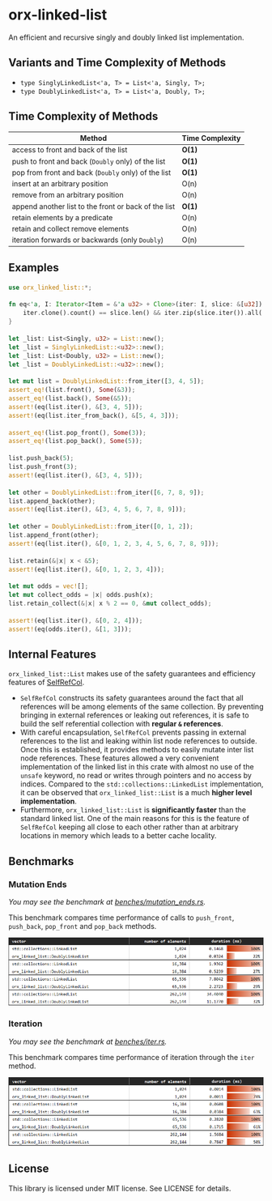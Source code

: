 # orx-linked-list

An efficient and recursive singly and doubly linked list implementation.

## Variants and Time Complexity of Methods

* `type SinglyLinkedList<'a, T> = List<'a, Singly, T>;`
* `type DoublyLinkedList<'a, T> = List<'a, Doubly, T>;`

## Time Complexity of Methods

| Method    | Time Complexity |
| -------- | ------- |
| access to front and back of the list  | **O(1)**    |
| push to front and back (`Doubly` only) of the list | **O(1)**     |
| pop from front and back (`Doubly` only) of the list    | **O(1)** |
| insert at an arbitrary position    | O(n)    |
| remove from an arbitrary position    | O(n)    |
| append another list to the front or back of the list    | **O(1)**    |
| retain elements by a predicate    | O(n)    |
| retain and collect remove elements    | O(n)    |
| iteration forwards or backwards (only `Doubly`)    | O(n)    |


## Examples

```rust
use orx_linked_list::*;

fn eq<'a, I: Iterator<Item = &'a u32> + Clone>(iter: I, slice: &[u32]) -> bool {
    iter.clone().count() == slice.len() && iter.zip(slice.iter()).all(|(a, b)| a == b)
}

let _list: List<Singly, u32> = List::new();
let _list = SinglyLinkedList::<u32>::new();
let _list: List<Doubly, u32> = List::new();
let _list = DoublyLinkedList::<u32>::new();

let mut list = DoublyLinkedList::from_iter([3, 4, 5]);
assert_eq!(list.front(), Some(&3));
assert_eq!(list.back(), Some(&5));
assert!(eq(list.iter(), &[3, 4, 5]));
assert!(eq(list.iter_from_back(), &[5, 4, 3]));

assert_eq!(list.pop_front(), Some(3));
assert_eq!(list.pop_back(), Some(5));

list.push_back(5);
list.push_front(3);
assert!(eq(list.iter(), &[3, 4, 5]));

let other = DoublyLinkedList::from_iter([6, 7, 8, 9]);
list.append_back(other);
assert!(eq(list.iter(), &[3, 4, 5, 6, 7, 8, 9]));

let other = DoublyLinkedList::from_iter([0, 1, 2]);
list.append_front(other);
assert!(eq(list.iter(), &[0, 1, 2, 3, 4, 5, 6, 7, 8, 9]));

list.retain(&|x| x < &5);
assert!(eq(list.iter(), &[0, 1, 2, 3, 4]));

let mut odds = vec![];
let mut collect_odds = |x| odds.push(x);
list.retain_collect(&|x| x % 2 == 0, &mut collect_odds);

assert!(eq(list.iter(), &[0, 2, 4]));
assert!(eq(odds.iter(), &[1, 3]));
```

## Internal Features

`orx_linked_list::List` makes use of the safety guarantees and efficiency features of [SelfRefCol](https://crates.io/crates/orx-selfref-col).
* `SelfRefCol` constructs its safety guarantees around the fact that all references will be among elements of the same collection. By preventing bringing in external references or leaking out references, it is safe to build the self referential collection with **regular `&` references**.
* With careful encapsulation, `SelfRefCol` prevents passing in external references to the list and leaking within list node references to outside. Once this is established, it provides methods to easily mutate inter list node references. These features allowed a very convenient implementation of the linked list in this crate with almost no use of the `unsafe` keyword, no read or writes through pointers and no access by indices. Compared to the `std::collections::LinkedList` implementation, it can be observed that `orx_linked_list::List` is a much **higher level implementation**.
* Furthermore, `orx_linked_list::List` is **significantly faster** than the standard linked list. One of the main reasons for this is the feature of `SelfRefCol` keeping all close to each other rather than at arbitrary locations in memory which leads to a better cache locality.

## Benchmarks

### Mutation Ends

*You may see the benchmark at [benches/mutation_ends.rs](https://github.com/orxfun/orx-linked-list/blob/main/benches/mutation_ends.rs).*

This benchmark compares time performance of calls to `push_front`, `push_back`, `pop_front` and `pop_back` methods.

<img src="https://raw.githubusercontent.com/orxfun/orx-linked-list/main/docs/img/bench_mutation_ends.PNG" alt="https://raw.githubusercontent.com/orxfun/orx-linked-list/main/docs/img/bench_mutation_ends.PNG" />

### Iteration

*You may see the benchmark at [benches/iter.rs](https://github.com/orxfun/orx-linked-list/blob/main/benches/iter.rs).*

This benchmark compares time performance of iteration through the `iter` method.

<img src="https://raw.githubusercontent.com/orxfun/orx-linked-list/main/docs/img/iter.PNG" alt="https://raw.githubusercontent.com/orxfun/orx-linked-list/main/docs/img/iter.PNG" />

## License

This library is licensed under MIT license. See LICENSE for details.
